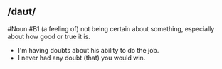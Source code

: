 ## /daʊt/
#Noun
#B1
(a feeling of) not being certain about something, especially about how good or true it is.

- I'm having doubts about his ability to do the job.
- I never had any doubt (that) you would win.